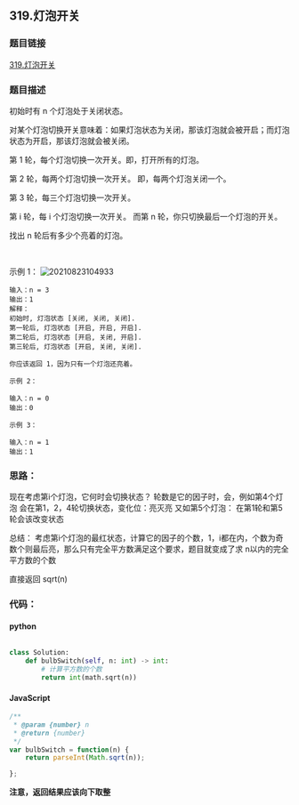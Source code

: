 ## 319.灯泡开关

### 题目链接
[319.灯泡开关](https://leetcode-cn.com/problems/bulb-switcher/)

### 题目描述

初始时有 n 个灯泡处于关闭状态。

对某个灯泡切换开关意味着：如果灯泡状态为关闭，那该灯泡就会被开启；而灯泡状态为开启，那该灯泡就会被关闭。

第 1 轮，每个灯泡切换一次开关。即，打开所有的灯泡。

第 2 轮，每两个灯泡切换一次开关。 即，每两个灯泡关闭一个。

第 3 轮，每三个灯泡切换一次开关。

第 i 轮，每 i 个灯泡切换一次开关。 而第 n 轮，你只切换最后一个灯泡的开关。

找出 n 轮后有多少个亮着的灯泡。

 

示例 1：
![20210823104933](https://xd-imgsubmit.oss-cn-beijing.aliyuncs.com/images/20210823104933.png)
```
输入：n = 3
输出：1 
解释：
初始时, 灯泡状态 [关闭, 关闭, 关闭].
第一轮后, 灯泡状态 [开启, 开启, 开启].
第二轮后, 灯泡状态 [开启, 关闭, 开启].
第三轮后, 灯泡状态 [开启, 关闭, 关闭]. 

你应该返回 1，因为只有一个灯泡还亮着。
```
```
示例 2：

输入：n = 0
输出：0
```
```
示例 3：

输入：n = 1
输出：1
```

### 思路：
现在考虑第i个灯泡，它何时会切换状态？
轮数是它的因子时，会，例如第4个灯泡
会在第1，2，4轮切换状态，变化位：亮灭亮
又如第5个灯泡：
在第1轮和第5轮会该改变状态


总结： 考虑第i个灯泡的最红状态，计算它的因子的个数，1，i都在内，个数为奇数个则最后亮，那么只有完全平方数满足这个要求，题目就变成了求 n以内的完全平方数的个数

直接返回 sqrt(n)

### 代码：
#### python

```python

class Solution:
    def bulbSwitch(self, n: int) -> int:
        # 计算平方数的个数
        return int(math.sqrt(n))
```

#### JavaScript

```JavaScript
/**
 * @param {number} n
 * @return {number}
 */
var bulbSwitch = function(n) {
    return parseInt(Math.sqrt(n));

};

```
**注意，返回结果应该向下取整**